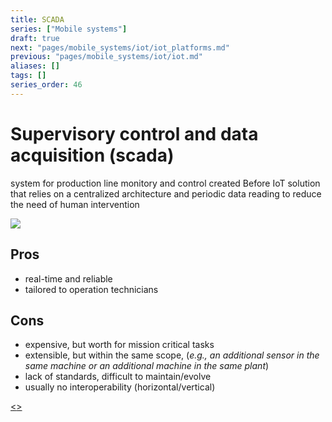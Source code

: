 ```yaml
---
title: SCADA
series: ["Mobile systems"]
draft: true
next: "pages/mobile_systems/iot/iot_platforms.md"
previous: "pages/mobile_systems/iot/iot.md"
aliases: []
tags: []
series_order: 46
---
```


# Supervisory control and data acquisition (scada)

system for production line monitory and control created Before IoT solution that relies on a centralized architecture and periodic data reading to reduce the need of human intervention

![](assets/mobile_systems/Pasted%20image%2020240611151503.png)

## Pros

- real-time and reliable
- tailored to operation technicians

## Cons

- expensive, but worth for mission critical tasks
- extensible, but within the same scope, (*e.g., an additional sensor in the same machine or an additional machine in the same plant*)
- lack of standards, difficult to maintain/evolve
- usually no interoperability (horizontal/vertical)

[<](pages/mobile_systems/iot/iot.md)[>](pages/mobile_systems/iot/iot_platforms.md)
